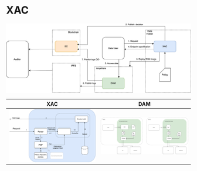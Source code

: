 # XAC

![Architecture](resources/Modeling-Rev3.png)

|                XAC                 |                DAM                 |
|:----------------------------------:|:----------------------------------:|
| ![Architecture](resources/XAC.png) | ![Architecture](resources/DAM.png) |